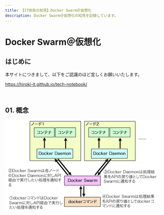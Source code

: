 ```yaml
---
title: 【IT技術の知見】Docker Swarm＠仮想化
description: Docker Swarm＠仮想化の知見を記録しています。
---
```


# Docker Swarm＠仮想化

## はじめに

本サイトにつきまして、以下をご認識のほど宜しくお願いいたします。

https://hiroki-it.github.io/tech-notebook/

<br>

## 01. 概念

![DockerSwarmの仕組み](https://raw.githubusercontent.com/hiroki-it/tech-notebook-images/master/images/DockerSwarmの仕組み.png)

<br>
